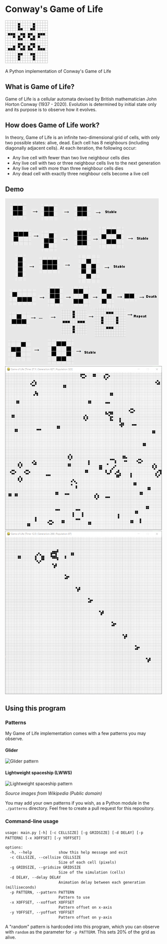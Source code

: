 # Conway's Game of Life
![Pulsar pattern in Game of Life](./images/pulsar.png "Pulsar")

A Python implementation of Conway's Game of Life

## What is Game of Life?
Game of Life is a cellular automata devised by British mathematician John Horton Conway (1937 - 2020). Evolution is determined by initial state only and its purpose is to observe how it evolves.

## How does Game of Life work?
In theory, Game of Life is an infinite two-dimensional grid of cells, with only two possible states: alive, dead. Each cell has 8 neighbours (including diagonally adjacent cells). At each iteration, the following occur:
- Any live cell with fewer than two live neighbour cells dies
- Any live cell with two or three neighbour cells live to the next generation
- Any live cell with more than three neighbour cells dies
- Any dead cell with exactly three neighbour cells become a live cell

## Demo
![Example showing Game of Life](./images/example.png "Example")
![Demo of random pattern](./images/demo1.gif "Random")
![Demo of gosper glider gun pattern](./images/demo2.gif "Gosper Glider Gun")


## Using this program

### Patterns
My Game of Life implementation comes with a few patterns you may observe.

#### Glider
![Glider pattern](https://upload.wikimedia.org/wikipedia/commons/f/f2/Game_of_life_animated_glider.gif)

#### Lightweight spaceship (LWWS)
![Lightweight spaceship pattern](https://upload.wikimedia.org/wikipedia/commons/3/37/Game_of_life_animated_LWSS.gif)

<i>Source images from Wikipedia (Public domain)</i>

You may add your own patterns if you wish, as a Python module in the `./patterns` directory. Feel free to create a pull request for this repository.

### Command-line usage
`usage: main.py [-h] [-c CELLSIZE] [-g GRIDSIZE] [-d DELAY] [-p PATTERN] [-x XOFFSET] [-y YOFFSET]`

```
options:
  -h, --help            show this help message and exit
  -c CELLSIZE, --cellsize CELLSIZE
                        Size of each cell (pixels)
  -g GRIDSIZE, --gridsize GRIDSIZE
                        Size of the simulation (cells)
  -d DELAY, --delay DELAY
                        Animation delay between each generation (milliseconds)
  -p PATTERN, --pattern PATTERN
                        Pattern to use
  -x XOFFSET, --xoffset XOFFSET
                        Pattern offset on x-axis
  -y YOFFSET, --yoffset YOFFSET
                        Pattern offset on y-axis
```

A "random" pattern is hardcoded into this program, which you can observe with `random` as the parameter for `-p PATTERM`. This sets 20% of the grid as alive.